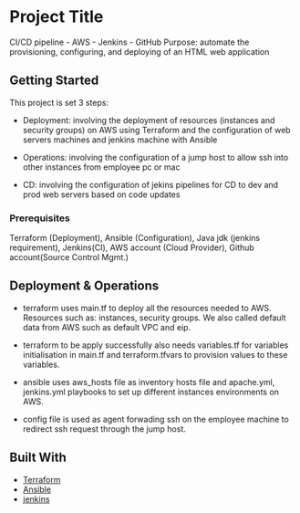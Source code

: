 # Project Title

CI/CD pipeline - AWS - Jenkins - GitHub
Purpose: automate the provisioning, configuring, and deploying of an HTML web application

## Getting Started

This project is set 3 steps:

- Deployment: involving the deployment of resources (instances and security groups) on AWS using Terraform and the configuration of web servers machines and jenkins machine with Ansible

- Operations: involving the configuration of a jump host to allow ssh into other instances from employee pc or mac

- CD: involving the configuration of jekins pipelines for CD to dev and prod web servers based on code updates
    
### Prerequisites

Terraform (Deployment), Ansible (Configuration), Java jdk (jenkins requirement), Jenkins(CI), AWS account (Cloud Provider), Github account(Source Control Mgmt.)

## Deployment & Operations

- terraform uses main.tf to deploy all the resources needed to AWS. Resources such as: instances, security groups. We also called default data from AWS such as default VPC and eip. 

- terraform to be apply successfully also needs variables.tf for variables initialisation in main.tf and terraform.tfvars to provision values to these variables.

- ansible uses aws_hosts file as inventory hosts file and apache.yml, jenkins.yml playbooks to set up different instances environments on AWS.

- config file is used as agent forwading ssh on the employee machine to redirect ssh request through the jump host.

## Built With

* [Terraform](https://www.terraform.io/downloads.html)
* [Ansible](https://docs.ansible.com/ansible/latest/index.html)
* [jenkins](https://www.jenkins.io/)

